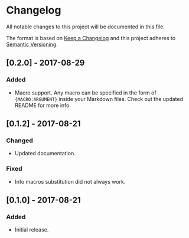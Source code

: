# Changelog
All notable changes to this project will be documented in this file.

The format is based on [Keep a Changelog](http://keepachangelog.com/en/1.0.0/)
and this project adheres to [Semantic Versioning](http://semver.org/spec/v2.0.0.html).

## [0.2.0] - 2017-08-29
### Added
- Macro support. Any macro can be specified in the form of `{MACRO:ARGUMENT}` inside your Markdown files.
  Check out the updated README for more info.


## [0.1.2] - 2017-08-21
### Changed
- Updated documentation.

### Fixed
- Info macros substitution did not always work.

## [0.1.0] - 2017-08-21
### Added
- Initial release.
